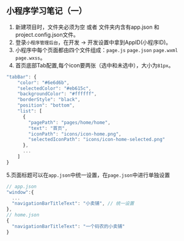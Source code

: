 ## 小程序学习笔记（一）
1. 新建项目时，文件夹必须为空 或者 文件夹内含有app.json 和 project.config.json文件。
2. 登录`小程序管理后台`，在开发 -> 开发设置中拿到AppID(小程序ID)。
3. 小程序中每个页面都由四个文件组成：`page.js` `page.json` `page.wxml` `page.wxss`。
4. 首页底部Tab配置,每个icon要两张（选中和未选中），大小为`81px`。
```js
"tabBar": {
    "color": "#6e6d6b",
    "selectedColor": "#eb615c",
    "backgroundColor": "#ffffff",
    "borderStyle": "black",
    "position": "bottom",
    "list": [
      {
        "pagePath": "pages/home/home",
        "text": "首页",
        "iconPath": "icons/icon-home.png",
        "selectedIconPath": "icons/icon-home-selected.png"
	  },
	  ...
	]
}
```
5.页面标题可以在`app.json`中统一设置，在`page.json`中进行单独设置
```js
// app.json
"window":{
  ...
  "navigationBarTitleText": "小卖铺", // 统一设置
},
// home.json
{
  "navigationBarTitleText": "一个码农的小卖铺"
}
```